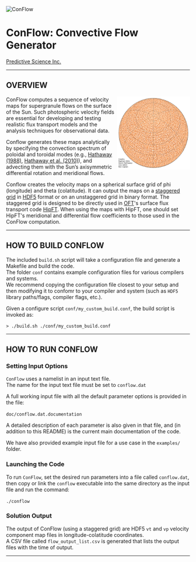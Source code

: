 <img width="200" src="conflow_logo_small.png" alt="ConFlow"/>
  
# ConFlow: Convective Flow Generator 
  
[Predictive Science Inc.](https://www.predsci.com)  

--------------------------------  

## OVERVIEW ##
  
<img width="200" align=right src="doc/SG_sphere_lon0_lat60.png" alt="ConFlow"/>ConFlow computes a sequence of velocity maps for supergranule flows on the surface of the Sun.  Such photospheric velocity fields are essential for developing and testing realistic flux transport models and the analysis techniques for observational data.  

Conflow generates these maps analytically by specifying the convection spectrum of poloidal and toroidal modes (e.g., [Hathaway (1988)](https://doi.org/10.1007/BF00147251), [Hathaway et al. (2010)](https://doi.org/10.1088/0004-637X/725/1/1082)), and advecting them with the Sun’s axisymmetric differential rotation and meridional flows.

Conflow creates the velocity maps on a spherical surface grid of phi (longitude) and theta (colatitude). It can output the maps on a [staggered grid](https://github.com/predsci/ConFlow/blob/main/doc/psi_hipft_grid.png) in [HDF5](https://www.hdfgroup.org/solutions/hdf5) format or on an unstaggered grid in binary format. The staggered grid is designed to be directly used in  [OFT](https://github.com/predsci/oft)'s surface flux transport code [HipFT](https://github.com/predsci/hipft).  When using the maps with HipFT, one should set HipFT's meridional and differential flow coefficients to those used in the ConFlow computation.  

--------------------------------  
   
## HOW TO BUILD CONFLOW
  
The included `build.sh` script will take a configuration file and generate a Makefile and build the code.  
The folder `conf` contains example configuration files for various compilers and systems.  
We recommend copying the configuration file closest to your setup and then modifying it to confomr to your compiler and system (such as `HDF5` library paths/flags, compiler flags, etc.).  
  
Given a configure script `conf/my_custom_build.conf`, the build script is invoked as:  
```
> ./build.sh ./conf/my_custom_build.conf
```

--------------------------------  

## HOW TO RUN CONFLOW
  
### Setting Input Options  
  
`ConFlow` uses a namelist in an input text file.  
The name for the input text file must be set to `conflow.dat`  
  
A full working input file with all the default parameter options is provided in the file:  
  
`doc/conflow.dat.documentation`  
   
A detailed description of each parameter is also given in that file, and (in addition to this README) is the current main documentation of the code.  
  
We have also provided example input file for a use case in the `examples/` folder.  

### Launching the Code ###
    
To run `ConFlow`, set the desired run parameters into a file called  `conflow.dat`, then copy or link the `conflow` executable into the same directory as the input file and run the command:  
  
`./conflow`  
  

### Solution Output ###
  
The output of ConFlow (using a staggered grid) are HDF5 `vt` and `vp` velocity component map files in longitude-colatitude coordinates.  
A CSV file called `flow_output_list.csv` is generated that lists the output files with the time of output.  

--------------------------------





